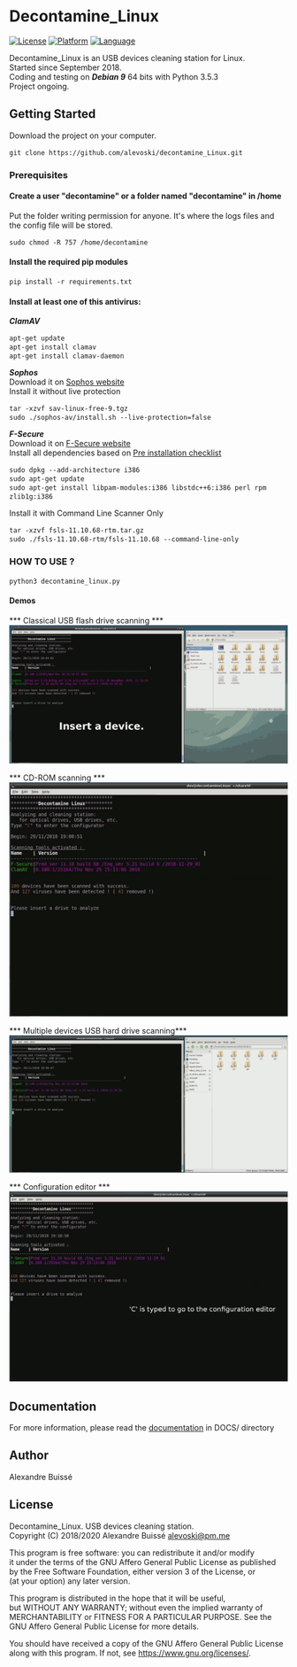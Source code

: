 # Decontamine_Linux
[![License](https://img.shields.io/badge/licence-AGPLv3-blue.svg)](https://www.gnu.org/licenses/agpl-3.0.en.html)
[![Platform](https://img.shields.io/badge/platform-linux-lightgrey.svg)](https://www.linux.com/)
[![Language](https://img.shields.io/badge/language-python3-orange.svg)](https://www.python.org/)

Decontamine_Linux is an USB devices cleaning station for Linux.  
Started since September 2018.  
Coding and testing on ***Debian 9*** 64 bits with Python 3.5.3  
Project ongoing.  

## Getting Started
Download the project on your computer.
```
git clone https://github.com/alevoski/decontamine_Linux.git
```

### Prerequisites
#### Create a user "decontamine" or a folder named "decontamine" in /home
Put the folder writing permission for anyone.
It's where  the logs files and the config file will be stored.
```
sudo chmod -R 757 /home/decontamine
```

#### Install the required pip modules
```
pip install -r requirements.txt
```
#### Install at least one of this antivirus:
***ClamAV***
```
apt-get update
apt-get install clamav
apt-get install clamav-daemon
```
***Sophos***  
Download it on [Sophos website](https://www.sophos.com/en-us/products/free-tools/sophos-antivirus-for-linux.aspx)  
Install it without live protection  
```
tar -xzvf sav-linux-free-9.tgz
sudo ./sophos-av/install.sh --live-protection=false
```
***F-Secure***  
Download it on [F-Secure website](https://www.f-secure.com/en/web/business_global/downloads/linux-security)  
Install all dependencies based on [Pre installation checklist](https://community.f-secure.com/t5/Business/Pre-installation-checklist-for-F/ta-p/76128)  
```
sudo dpkg --add-architecture i386
sudo apt-get update
sudo apt-get install libpam-modules:i386 libstdc++6:i386 perl rpm zlib1g:i386
```
Install it with Command Line Scanner Only  
```
tar -xzvf fsls-11.10.68-rtm.tar.gz
sudo ./fsls-11.10.68-rtm/fsls-11.10.68 --command-line-only
```

### HOW TO USE ?
```
python3 decontamine_linux.py
```

#### Demos  
*** Classical USB flash drive scanning ***  
![](DOCS/DEMOS/virus-scan1.gif)  

*** CD-ROM scanning ***  
![](DOCS/DEMOS/virus-scan2-read-only.gif)  

*** Multiple devices USB hard drive scanning***  
![](DOCS/DEMOS/virus-scan3-multi-devices-drive.gif)  

*** Configuration editor ***  
![](DOCS/DEMOS/conf.gif)  

## Documentation
For more information, please read the [documentation](https://github.com/alevoski/decontamine_Linux/tree/master/DOCS) in DOCS/ directory

## Author
Alexandre Buissé

## License
Decontamine_Linux. USB devices cleaning station.  
Copyright (C) 2018/2020 Alexandre Buissé alevoski@pm.me

This program is free software: you can redistribute it and/or modify  
it under the terms of the GNU Affero General Public License as published  
by the Free Software Foundation, either version 3 of the License, or  
(at your option) any later version.  

This program is distributed in the hope that it will be useful,  
but WITHOUT ANY WARRANTY; without even the implied warranty of  
MERCHANTABILITY or FITNESS FOR A PARTICULAR PURPOSE.  See the  
GNU Affero General Public License for more details.  

You should have received a copy of the GNU Affero General Public License  
along with this program.  If not, see <https://www.gnu.org/licenses/>.
